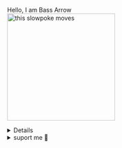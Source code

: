 Hello, I am Bass Arrow  
<img src="https://res.cloudinary.com/cloudinary-marketing/images/c_fill,w_700/f_auto,q_auto/v1649720751/Web_Assets/blog/Mario_1/Mario_1-gif?_i=AA" alt="this slowpoke moves" width="250" />




<details>somaire</details>

<details>
<summary>suport me 💸</summary>

### 🇬🇧way to support me header
### 🇫🇷moyen de me soutenir 
<div align="left">
  <a href="https://fr.tipeee.com/bass-arrow/hosted" target="_blank">
 <img src="https://upload.wikimedia.org/wikipedia/commons/thumb/1/15/Tipeee_logo.svg/1200px-Tipeee_logo.svg.png" height="30" alt="tipeee"  />
    


